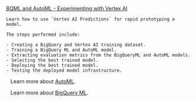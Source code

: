 
[BQML and AutoML - Experimenting with Vertex AI](https://github.com/GoogleCloudPlatform/vertex-ai-samples/blob/main/notebooks/official/structured_data/rapid_prototyping_bqml_automl.ipynb)

```
Learn how to use `Vertex AI Predictions` for rapid prototyping a model.

The steps performed include:

- Creating a BigQuery and Vertex AI training dataset.
- Training a BigQuery ML and AutoML model.
- Extracting evaluation metrics from the BigQueryML and AutoML models.
- Selecting the best trained model.
- Deploying the best trained model.
- Testing the deployed model infrastructure.

```

&nbsp;&nbsp;&nbsp;Learn more about [AutoML](https://cloud.google.com/vertex-ai/docs/start/automl-users).

&nbsp;&nbsp;&nbsp;Learn more about [BigQuery ML](https://cloud.google.com/bigquery-ml/docs/introduction).

